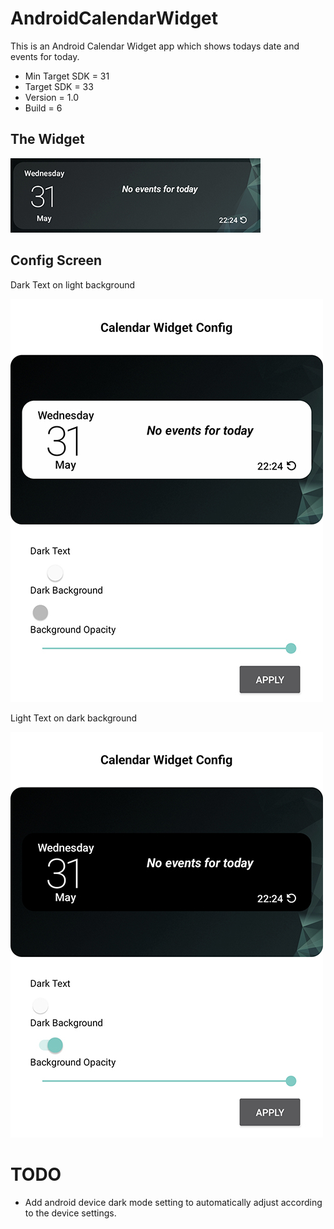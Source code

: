 # AndroidCalendarWidget
This is an Android Calendar Widget app which shows todays date and events for today.

- Min Target SDK = 31
- Target SDK = 33
- Version = 1.0
- Build = 6

## The Widget
![Widget](assets/widget.jpg)

## Config Screen
Dark Text on light background

![Widget](assets/config1.jpg)

Light Text on dark background

![Widget](assets/config2.jpg)

# TODO
- Add android device dark mode setting to automatically adjust according to the device settings.
